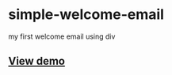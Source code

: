 # simple-welcome-email
my first welcome email using div
## <a href="https://doudoufalta.com/works/emails/pink.html">View demo</a>
